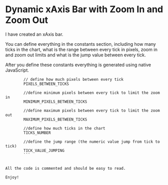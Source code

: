 # Dynamic xAxis Bar with Zoom In and Zoom Out

I have created an xAxis bar. 

You can define everything in the constants section, including how many ticks in the chart, what is the range between every tick in pixels, zoom in and zoom out limits and what is the jump value between every tick.

After you define these constants everything is generated using native JavaScript. 

```
        // define how much pixels between every tick
        PIXELS_BETWEEN_TICKS
		
        //define minimum pixels between every tick to limit the zoom in
        MINIMUM_PIXELS_BETWEEN_TICKS
		
        //define maximum pixels between every tick to limit the zoom out
        MAXIMUM_PIXELS_BETWEEN_TICKS
		
        //define how much ticks in the chart
        TICKS_NUMBER
		
        //define the jump range (the numeric value jump from tick to tick)
        TICK_VALUE_JUMPING
		```

		
All the code is commented and should be easy to read.
 
Enjoy!